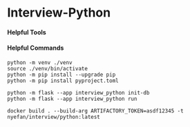 # Interview-Python

#### Helpful Tools



#### Helpful Commands

```shell
python -m venv ./venv
source ./venv/bin/activate
python -m pip install --upgrade pip
python -m pip install pyproject.toml

python -m flask --app interview_python init-db
python -m flask --app interview_python run

docker build . --build-arg ARTIFACTORY_TOKEN=asdf12345 -t nyefan/interview/python:latest

```
